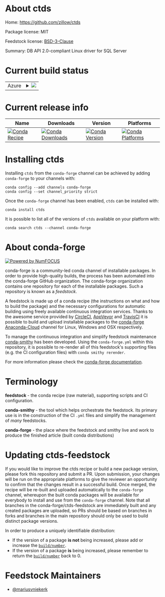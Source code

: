 About ctds
==========

Home: https://github.com/zillow/ctds

Package license: MIT

Feedstock license: [BSD-3-Clause](https://github.com/conda-forge/ctds-feedstock/blob/master/LICENSE.txt)

Summary: DB API 2.0-compliant Linux driver for SQL Server

Current build status
====================


<table>
    
  <tr>
    <td>Azure</td>
    <td>
      <details>
        <summary>
          <a href="https://dev.azure.com/conda-forge/feedstock-builds/_build/latest?definitionId=200&branchName=master">
            <img src="https://dev.azure.com/conda-forge/feedstock-builds/_apis/build/status/ctds-feedstock?branchName=master">
          </a>
        </summary>
        <table>
          <thead><tr><th>Variant</th><th>Status</th></tr></thead>
          <tbody><tr>
              <td>linux_64_python3.6.____cpython</td>
              <td>
                <a href="https://dev.azure.com/conda-forge/feedstock-builds/_build/latest?definitionId=200&branchName=master">
                  <img src="https://dev.azure.com/conda-forge/feedstock-builds/_apis/build/status/ctds-feedstock?branchName=master&jobName=linux&configuration=linux_64_python3.6.____cpython" alt="variant">
                </a>
              </td>
            </tr><tr>
              <td>linux_64_python3.7.____73_pypy</td>
              <td>
                <a href="https://dev.azure.com/conda-forge/feedstock-builds/_build/latest?definitionId=200&branchName=master">
                  <img src="https://dev.azure.com/conda-forge/feedstock-builds/_apis/build/status/ctds-feedstock?branchName=master&jobName=linux&configuration=linux_64_python3.7.____73_pypy" alt="variant">
                </a>
              </td>
            </tr><tr>
              <td>linux_64_python3.7.____cpython</td>
              <td>
                <a href="https://dev.azure.com/conda-forge/feedstock-builds/_build/latest?definitionId=200&branchName=master">
                  <img src="https://dev.azure.com/conda-forge/feedstock-builds/_apis/build/status/ctds-feedstock?branchName=master&jobName=linux&configuration=linux_64_python3.7.____cpython" alt="variant">
                </a>
              </td>
            </tr><tr>
              <td>linux_64_python3.8.____cpython</td>
              <td>
                <a href="https://dev.azure.com/conda-forge/feedstock-builds/_build/latest?definitionId=200&branchName=master">
                  <img src="https://dev.azure.com/conda-forge/feedstock-builds/_apis/build/status/ctds-feedstock?branchName=master&jobName=linux&configuration=linux_64_python3.8.____cpython" alt="variant">
                </a>
              </td>
            </tr><tr>
              <td>linux_64_python3.9.____cpython</td>
              <td>
                <a href="https://dev.azure.com/conda-forge/feedstock-builds/_build/latest?definitionId=200&branchName=master">
                  <img src="https://dev.azure.com/conda-forge/feedstock-builds/_apis/build/status/ctds-feedstock?branchName=master&jobName=linux&configuration=linux_64_python3.9.____cpython" alt="variant">
                </a>
              </td>
            </tr><tr>
              <td>osx_64_python3.6.____cpython</td>
              <td>
                <a href="https://dev.azure.com/conda-forge/feedstock-builds/_build/latest?definitionId=200&branchName=master">
                  <img src="https://dev.azure.com/conda-forge/feedstock-builds/_apis/build/status/ctds-feedstock?branchName=master&jobName=osx&configuration=osx_64_python3.6.____cpython" alt="variant">
                </a>
              </td>
            </tr><tr>
              <td>osx_64_python3.7.____73_pypy</td>
              <td>
                <a href="https://dev.azure.com/conda-forge/feedstock-builds/_build/latest?definitionId=200&branchName=master">
                  <img src="https://dev.azure.com/conda-forge/feedstock-builds/_apis/build/status/ctds-feedstock?branchName=master&jobName=osx&configuration=osx_64_python3.7.____73_pypy" alt="variant">
                </a>
              </td>
            </tr><tr>
              <td>osx_64_python3.7.____cpython</td>
              <td>
                <a href="https://dev.azure.com/conda-forge/feedstock-builds/_build/latest?definitionId=200&branchName=master">
                  <img src="https://dev.azure.com/conda-forge/feedstock-builds/_apis/build/status/ctds-feedstock?branchName=master&jobName=osx&configuration=osx_64_python3.7.____cpython" alt="variant">
                </a>
              </td>
            </tr><tr>
              <td>osx_64_python3.8.____cpython</td>
              <td>
                <a href="https://dev.azure.com/conda-forge/feedstock-builds/_build/latest?definitionId=200&branchName=master">
                  <img src="https://dev.azure.com/conda-forge/feedstock-builds/_apis/build/status/ctds-feedstock?branchName=master&jobName=osx&configuration=osx_64_python3.8.____cpython" alt="variant">
                </a>
              </td>
            </tr><tr>
              <td>osx_64_python3.9.____cpython</td>
              <td>
                <a href="https://dev.azure.com/conda-forge/feedstock-builds/_build/latest?definitionId=200&branchName=master">
                  <img src="https://dev.azure.com/conda-forge/feedstock-builds/_apis/build/status/ctds-feedstock?branchName=master&jobName=osx&configuration=osx_64_python3.9.____cpython" alt="variant">
                </a>
              </td>
            </tr>
          </tbody>
        </table>
      </details>
    </td>
  </tr>
</table>

Current release info
====================

| Name | Downloads | Version | Platforms |
| --- | --- | --- | --- |
| [![Conda Recipe](https://img.shields.io/badge/recipe-ctds-green.svg)](https://anaconda.org/conda-forge/ctds) | [![Conda Downloads](https://img.shields.io/conda/dn/conda-forge/ctds.svg)](https://anaconda.org/conda-forge/ctds) | [![Conda Version](https://img.shields.io/conda/vn/conda-forge/ctds.svg)](https://anaconda.org/conda-forge/ctds) | [![Conda Platforms](https://img.shields.io/conda/pn/conda-forge/ctds.svg)](https://anaconda.org/conda-forge/ctds) |

Installing ctds
===============

Installing `ctds` from the `conda-forge` channel can be achieved by adding `conda-forge` to your channels with:

```
conda config --add channels conda-forge
conda config --set channel_priority strict
```

Once the `conda-forge` channel has been enabled, `ctds` can be installed with:

```
conda install ctds
```

It is possible to list all of the versions of `ctds` available on your platform with:

```
conda search ctds --channel conda-forge
```


About conda-forge
=================

[![Powered by NumFOCUS](https://img.shields.io/badge/powered%20by-NumFOCUS-orange.svg?style=flat&colorA=E1523D&colorB=007D8A)](http://numfocus.org)

conda-forge is a community-led conda channel of installable packages.
In order to provide high-quality builds, the process has been automated into the
conda-forge GitHub organization. The conda-forge organization contains one repository
for each of the installable packages. Such a repository is known as a *feedstock*.

A feedstock is made up of a conda recipe (the instructions on what and how to build
the package) and the necessary configurations for automatic building using freely
available continuous integration services. Thanks to the awesome service provided by
[CircleCI](https://circleci.com/), [AppVeyor](https://www.appveyor.com/)
and [TravisCI](https://travis-ci.com/) it is possible to build and upload installable
packages to the [conda-forge](https://anaconda.org/conda-forge)
[Anaconda-Cloud](https://anaconda.org/) channel for Linux, Windows and OSX respectively.

To manage the continuous integration and simplify feedstock maintenance
[conda-smithy](https://github.com/conda-forge/conda-smithy) has been developed.
Using the ``conda-forge.yml`` within this repository, it is possible to re-render all of
this feedstock's supporting files (e.g. the CI configuration files) with ``conda smithy rerender``.

For more information please check the [conda-forge documentation](https://conda-forge.org/docs/).

Terminology
===========

**feedstock** - the conda recipe (raw material), supporting scripts and CI configuration.

**conda-smithy** - the tool which helps orchestrate the feedstock.
                   Its primary use is in the construction of the CI ``.yml`` files
                   and simplify the management of *many* feedstocks.

**conda-forge** - the place where the feedstock and smithy live and work to
                  produce the finished article (built conda distributions)


Updating ctds-feedstock
=======================

If you would like to improve the ctds recipe or build a new
package version, please fork this repository and submit a PR. Upon submission,
your changes will be run on the appropriate platforms to give the reviewer an
opportunity to confirm that the changes result in a successful build. Once
merged, the recipe will be re-built and uploaded automatically to the
`conda-forge` channel, whereupon the built conda packages will be available for
everybody to install and use from the `conda-forge` channel.
Note that all branches in the conda-forge/ctds-feedstock are
immediately built and any created packages are uploaded, so PRs should be based
on branches in forks and branches in the main repository should only be used to
build distinct package versions.

In order to produce a uniquely identifiable distribution:
 * If the version of a package **is not** being increased, please add or increase
   the [``build/number``](https://docs.conda.io/projects/conda-build/en/latest/resources/define-metadata.html#build-number-and-string).
 * If the version of a package **is** being increased, please remember to return
   the [``build/number``](https://docs.conda.io/projects/conda-build/en/latest/resources/define-metadata.html#build-number-and-string)
   back to 0.

Feedstock Maintainers
=====================

* [@mariusvniekerk](https://github.com/mariusvniekerk/)

